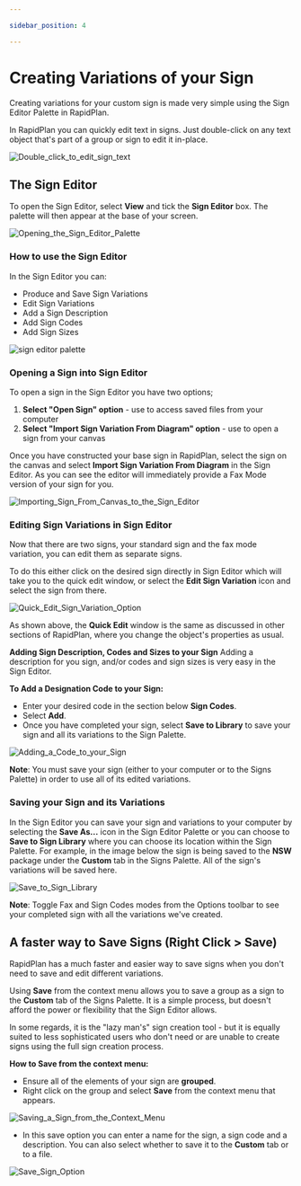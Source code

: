 ```yaml
---

sidebar_position: 4

---
```

# Creating Variations of your Sign

Creating variations for your custom sign is made very simple using the Sign Editor Palette in RapidPlan.

In RapidPlan you can quickly edit text in signs. Just double-click on any text object that's part of a group or sign to edit it in-place.

![Double_click_to_edit_sign_text](./assets/Double_click_to_edit_sign_text.png)

## The Sign Editor

To open the Sign Editor, select **View** and tick the **Sign Editor** box. The palette will then appear at the base of your screen.

![Opening_the_Sign_Editor_Palette](./assets/Opening_the_Sign_Editor_Palette.png)

### How to use the Sign Editor

In the Sign Editor you can:

- Produce and Save Sign Variations
- Edit Sign Variations
- Add a Sign Description
- Add Sign Codes
- Add Sign Sizes

![sign editor palette](./assets/The_Sign_Editor_Palette.png)

### Opening a Sign into Sign Editor

To open a sign in the Sign Editor you have two options;

 1. **Select "Open Sign" option** - use to access saved files from your computer
 2. **Select "Import Sign Variation From Diagram" option** - use to open a sign from your canvas

Once you have constructed your base sign in RapidPlan, select the sign on the canvas and select **Import Sign Variation From Diagram** in the Sign Editor. As you can see the editor will immediately provide a Fax Mode version of your sign for you.

![Importing_Sign_From_Canvas_to_the_Sign_Editor](./assets/Importing_Sign_From_Canvas_to_the_Sign_Editor.png)

### Editing Sign Variations in Sign Editor

Now that there are two signs, your standard sign and the fax mode variation, you can edit them as separate signs.

To do this either click on the desired sign directly in Sign Editor which will take you to the quick edit window, or select the **Edit Sign Variation** icon and select the sign from there.

![Quick_Edit_Sign_Variation_Option](./assets/Quick_Edit_Sign_Variation_Option.png)

As shown above, the **Quick Edit** window is the same as discussed in other sections of RapidPlan, where you change the object's properties as usual.

**Adding Sign Description, Codes and Sizes to your Sign**
Adding a description for you sign, and/or codes and sign sizes is very easy in the Sign Editor.

**To Add a Designation Code to your Sign:**

- Enter your desired code in the section below **Sign Codes**.
- Select **Add**.
- Once you have completed your sign, select **Save to Library** to save your sign and all its variations to the Sign Palette.

![Adding_a_Code_to_your_Sign](./assets/Adding_a_Code_to_your_Sign.png)

  **Note**: You must save your sign (either to your computer or to the Signs Palette) in order to use all of its edited variations.

### Saving your Sign and its Variations

In the Sign Editor you can save your sign and variations to your computer by selecting the **Save As...** icon in the Sign Editor Palette or you can choose to **Save to Sign Library** where you can choose its location within the Sign Palette. For example, in the image below the sign is being saved to the **NSW** package under the **Custom** tab in the Signs Palette. All of the sign's variations will be saved here.

![Save_to_Sign_Library](./assets/Save_to_Sign_Library.png)

**Note**: Toggle Fax and Sign Codes modes from the Options toolbar to see your completed sign with all the variations we've created.

## A faster way to Save Signs (Right Click > Save)

RapidPlan has a much faster and easier way to save signs when you don't need to save and edit different variations.

Using **Save** from the context menu allows you to save a group as a sign to the **Custom** tab of the Signs Palette. It is a simple process, but doesn't afford the power or flexibility that the Sign Editor allows.

In some regards, it is the "lazy man's" sign creation tool - but it is equally suited to less sophisticated users who don't need or are unable to create signs using the full sign creation process.

**How to Save from the context menu:**

- Ensure all of the elements of your sign are **grouped**.
- Right click on the group and select **Save** from the context menu that appears.

 ![Saving_a_Sign_from_the_Context_Menu](./assets/Saving_a_Sign_from_the_Context_Menu.png)

- In this save option you can enter a name for the sign, a sign code and a description. You can also select whether to save it to the **Custom** tab or to a file.

![Save_Sign_Option](./assets/Save_Sign_Option.png)
